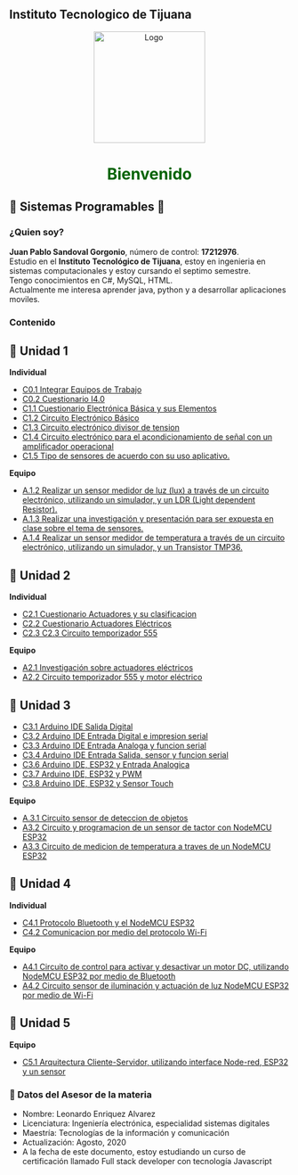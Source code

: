 ## **Instituto Tecnologico de Tijuana**
<p align="center">
    <img alt="Logo" src="https://www.tijuana.tecnm.mx/wp-content/themes/tecnm/images/logo_TECT.png" width=200 height=200>
</p>

# <center><span style="color:DarkGreen">**Bienvenido**</span> </center>

## :green_book: **Sistemas Programables** :blue_book:
### **¿Quien soy?**
**Juan Pablo Sandoval Gorgonio**, número de control: **17212976**.  
Estudio en el **Instituto Tecnológico de Tijuana**, estoy en ingenieria en sistemas computacionales y estoy cursando el septimo semestre.   
Tengo conocimientos en C#, MySQL, HTML.  
Actualmente me interesa aprender java, python y a desarrollar aplicaciones moviles. 

### Contenido 
## :green_book: Unidad 1
**Individual**
- [C0.1 Integrar Equipos de Trabajo](/blog/C0.1_JuanSandoval_JMM.md)
- [C0.2 Cuestionario I4.0](/blog/C0.2_JuanSandoval_JMM.md)
- [C1.1 Cuestionario Electrónica Básica y sus Elementos](/blog/C1.1_JuanSandoval_JMM.md)
- [C1.2 Circuito Electrónico Básico](/blog/C1.2_JuanSandoval_JMM.md) 
- [C1.3 Circuito electrónico divisor de tension](/blog/C1.3_JuanSandoval_JMM.md)
- [C1.4 Circuito electrónico para el acondicionamiento de señal con un amplificador operacional](/blog/C1.4_JuanSandoval_JMM.md)
- [C1.5 Tipo de sensores de acuerdo con su uso aplicativo.](/blog/C1.5_JuanSandoval_JMM.md)

**Equipo**
- [A.1.2 Realizar un sensor medidor de luz (lux) a través de un circuito electrónico, utilizando un simulador, y un LDR (Light dependent Resistor).](/blog/A.1.2_JuanSandoval_JMM.md)
- [A.1.3 Realizar una investigación y presentación para ser expuesta en clase sobre el tema de sensores.](/blog/A.1.3_JuanSandoval_JMM.md)
- [A.1.4 Realizar un sensor medidor de temperatura a través de un circuito electrónico, utilizando un simulador, y un Transistor TMP36.](/blog/A.1.4_JuanSandoval_JMM.md)  
## :blue_book: Unidad 2
**Individual**
- [C2.1 Cuestionario Actuadores y su clasificacion](/blog/C2.1_JuanSandoval_JMM.md)
- [C2.2 Cuestionario Actuadores Eléctricos](/blog/C2.2_JuanSandoval_JMM.md)
- [C2.3 C2.3 Circuito temporizador 555](/blog/C2.3_JuanSandoval_JMM.md)

**Equipo**
- [A2.1 Investigación sobre actuadores eléctricos](/blog/A.2.1_JuanSandoval_JMM.md)
- [A2.2 Circuito temporizador 555 y motor eléctrico](/blog/A.2.2_JuanSandoval_JMM.md)
## :orange_book: Unidad 3
- [C3.1 Arduino IDE Salida Digital](/blog/C3.1_JuanSandoval_JMM.md)
- [C3.2 Arduino IDE Entrada Digital e impresion serial](/blog/C3.2_JuanSandoval_JMM.md)
- [C3.3 Arduino IDE Entrada Analoga y funcion serial](/blog/C3.3_JuanSandoval_JMM.md)
- [C3.4 Arduino IDE Entrada Salida, sensor y funcion serial](/blog/C3.4_JuanSandoval_JMM.md)
- [C3.6 Arduino IDE, ESP32 y Entrada Analogica](/blog/C3.6_JuanSandoval_JMM.md)
- [C3.7 Arduino IDE, ESP32 y PWM](/blog/C3.7_JuanSandoval_JMM.md)
- [C3.8 Arduino IDE, ESP32 y Sensor Touch](/blog/C3.8_JuanSandoval_JMM.md)

**Equipo**
- [A.3.1 Circuito sensor de deteccion de objetos](/blog/A.3.1_JuanSandoval_JMM.md)
- [A3.2 Circuito y programacion de un sensor de tactor con NodeMCU ESP32](/blog/A3.2_JuanSandoval_JMM.md)
- [A3.3 Circuito de medicion de temperatura a traves de un NodeMCU ESP32](/blog/A3.3_JuanSandoval_JMM.md)

## :closed_book: Unidad 4
**Individual**
- [C4.1  Protocolo Bluetooth y el NodeMCU ESP32](/blog/C4.1_JuanSandoval_JMM.md)
- [C4.2 Comunicacion por medio del protocolo Wi-Fi](/blog/C4.2_JuanSandoval_JMM.md)


**Equipo**
- [A4.1 Circuito de control para activar y desactivar un motor DC, utilizando NodeMCU ESP32 por medio de Bluetooth](/blog/A4.1_JuanSandoval_JMM.md)
- [A4.2 Circuito sensor de iluminación y actuación de luz NodeMCU ESP32 por medio de Wi-Fi](/blog/A4.2_JuanSandoval_JMM.md)

## :ledger: Unidad 5
**Equipo**
- [C5.1 Arquitectura Cliente-Servidor, utilizando interface Node-red, ESP32 y un sensor](/blog/C5.1_JuanSandoval_JMM.md)

### :necktie: Datos del Asesor de la materia

* Nombre: Leonardo Enriquez Alvarez
* Licenciatura: Ingeniería electrónica, especialidad sistemas digitales
* Maestría: Tecnologías de la información y comunicación
* Actualización: Agosto, 2020
* A la fecha de este documento, estoy estudiando un curso de certificación llamado Full stack developer con tecnología Javascript
